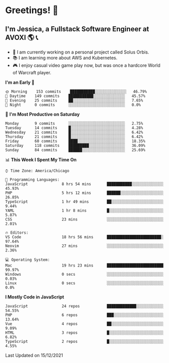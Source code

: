 # Greetings! 🧠

## I'm Jessica, a Fullstack Software Engineer at AVOXI 🌎 📞

- 🌟 I am currently working on a personal project called Solus Orbis.
- 📚 I am learning more about AWS and Kubernetes.
- 🎮 I enjoy casual video game play now, but was once a hardcore World of Warcraft player.

<!--START_SECTION:waka-->
**I'm an Early 🐤** 

```text
🌞 Morning    153 commits    ███████████░░░░░░░░░░░░░░   46.79% 
🌆 Daytime    149 commits    ███████████░░░░░░░░░░░░░░   45.57% 
🌃 Evening    25 commits     ██░░░░░░░░░░░░░░░░░░░░░░░   7.65% 
🌙 Night      0 commits      ░░░░░░░░░░░░░░░░░░░░░░░░░   0.0%

```
📅 **I'm Most Productive on Saturday** 

```text
Monday       9 commits      ░░░░░░░░░░░░░░░░░░░░░░░░░   2.75% 
Tuesday      14 commits     █░░░░░░░░░░░░░░░░░░░░░░░░   4.28% 
Wednesday    21 commits     █░░░░░░░░░░░░░░░░░░░░░░░░   6.42% 
Thursday     21 commits     █░░░░░░░░░░░░░░░░░░░░░░░░   6.42% 
Friday       60 commits     ████░░░░░░░░░░░░░░░░░░░░░   18.35% 
Saturday     118 commits    █████████░░░░░░░░░░░░░░░░   36.09% 
Sunday       84 commits     ██████░░░░░░░░░░░░░░░░░░░   25.69%

```


📊 **This Week I Spent My Time On** 

```text
⌚︎ Time Zone: America/Chicago

💬 Programming Languages: 
JavaScript               8 hrs 54 mins       ███████████░░░░░░░░░░░░░░   45.93% 
PHP                      5 hrs 12 mins       ██████░░░░░░░░░░░░░░░░░░░   26.85% 
TypeScript               1 hr 49 mins        ██░░░░░░░░░░░░░░░░░░░░░░░   9.44% 
YAML                     1 hr 8 mins         █░░░░░░░░░░░░░░░░░░░░░░░░   5.87% 
CSS                      23 mins             ░░░░░░░░░░░░░░░░░░░░░░░░░   2.01%

🔥 Editors: 
VS Code                  18 hrs 56 mins      ████████████████████████░   97.64% 
Neovim                   27 mins             ░░░░░░░░░░░░░░░░░░░░░░░░░   2.36%

💻 Operating System: 
Mac                      19 hrs 23 mins      █████████████████████████   99.97% 
Windows                  0 secs              ░░░░░░░░░░░░░░░░░░░░░░░░░   0.03% 
Linux                    0 secs              ░░░░░░░░░░░░░░░░░░░░░░░░░   0.0%

```

**I Mostly Code in JavaScript** 

```text
JavaScript               24 repos            █████████████░░░░░░░░░░░░   54.55% 
PHP                      6 repos             ███░░░░░░░░░░░░░░░░░░░░░░   13.64% 
Vue                      4 repos             ██░░░░░░░░░░░░░░░░░░░░░░░   9.09% 
HTML                     3 repos             █░░░░░░░░░░░░░░░░░░░░░░░░   6.82% 
TypeScript               2 repos             █░░░░░░░░░░░░░░░░░░░░░░░░   4.55%

```



 Last Updated on 15/12/2021
<!--END_SECTION:waka-->

<!--
**jessikuh/jessikuh** is a ✨ _special_ ✨ repository because its `README.md` (this file) appears on your GitHub profile.

Here are some ideas to get you started:

- 🔭 I’m currently working on ...
- 🌱 I’m currently learning ...
- 👯 I’m looking to collaborate on ...
- 🤔 I’m looking for help with ...
- 💬 Ask me about ...
- 📫 How to reach me: ...
- 😄 Pronouns: ...
- ⚡ Fun fact: ...
-->
